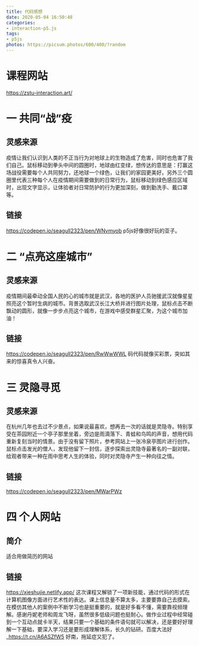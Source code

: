 ```yaml
---
title: 代码感想
date: 2020-05-04 16:50:48
categories:
- interaction-p5.js
tags:
- p5js
photos: https://picsum.photos/600/400/?random
---
```


# 课程网站
  <https://zstu-interaction.art/>
# 一 共同“战”疫
  ## 灵感来源
  疫情让我们认识到人类的不正当行为对地球上的生物造成了危害，同时也危害了我们自己。鼠标移动到拳头中间的圆圈时，地球由红变绿，想传达的意思是：打赢这场战役需要每个人共同努力，还地球一个绿色，让我们的家园更美好。另外三个圆圈里代表三种每个人在疫情期间需要做到的日常行为，鼠标移动到绿色感应区域时，出现文字显示，让体验者对日常防护的行为更加深刻，做到勤洗手、戴口罩等。
  ## 链接
  <https://codepen.io/seagull2323/pen/WNvmyob>
  p5js好像很好玩的亚子。

# 二 “点亮这座城市”
  ## 灵感来源
  疫情期间最牵动全国人民​的心的城市就是武汉，各地的医护人员驰援武汉就像星星照亮这个暂时生病的城市。背景选取武汉长江大桥并进行图片处理，鼠标点击不断飘动的圆形，就像一步步点亮这个城市，在游戏中感受群星汇聚，为这个城市加油！
  ## 链接
  <https://codepen.io/seagull2323/pen/RwWwWWL>
  码代码就像买彩票，突如其来的惊喜真令人兴奋。

# 三 灵隐寻觅
  ## 灵感来源
  在杭州几年也去过不少景点，如果说最喜欢，想再去一次的话就是灵隐寺。特别享受在茶园附近一个亭子那里坐着，旁边是雨滴落下、青蛙和鸟鸣的声音，想用代码重新复刻当时的情景。由于没有留下照片，参考网站上一张冷泉亭图片进行创作。
  鼠标点击发光的僧人，发现他留下一封信，逐步探索出灵隐寺最著名的一副对联，给观者带来一种在雨中思考人生的体验，同时对灵隐寺产生一种向往之情。
  ## 链接
  <https://codepen.io/seagull2323/pen/MWarPWz>

# 四 个人网站
  ## 简介
  适合用做简历的网站
  ## 链接
  <https://xieshujie.netlify.app/>
  这次课程又解锁了一项新技能，通过代码的形式在计算机图像方面进行艺术性的表达。课上信息量不算太多，主要要靠自己去摸索。在模仿其他人的案例中不断学习也是挺重要的，就是好多看不懂，需要靠视频理解。感谢丹妮老师和周龙飞呀，虽然很多低级问题也挺耐心。做作业过程中经常碰到一个互动点就卡半天，结果只要一个基础的条件语句就可以解决，还是要好好理解一下基础，要深入学习还是要形成理解体系，长久的钻研。百度大法好_<https://t.cn/A6ASZfW5>
  好南，拖延症又犯了。
  